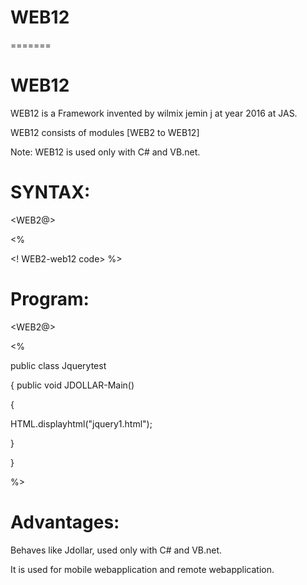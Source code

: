 # WEB12
=======

WEB12
======

WEB12  is a  Framework  invented   by  wilmix jemin  j  at  year  2016  at  JAS.


WEB12   consists   of  modules    [WEB2  to  WEB12]


Note:  WEB12  is   used  only  with C# and VB.net.


SYNTAX:
=======



<WEB2>

<WEB2@>

<%

<!   WEB2-web12  code>
%>

</WEB2>


Program:
========

<WEB2>

<WEB2@>

<%

public  class  Jquerytest

{
public void  JDOLLAR-Main()

{

HTML.displayhtml("jquery1.html");


}




}

%>

</WEB2>




Advantages:
===========


Behaves  like Jdollar, used  only  with C# and  VB.net.

It  is   used  for  mobile  webapplication and  remote  webapplication.


